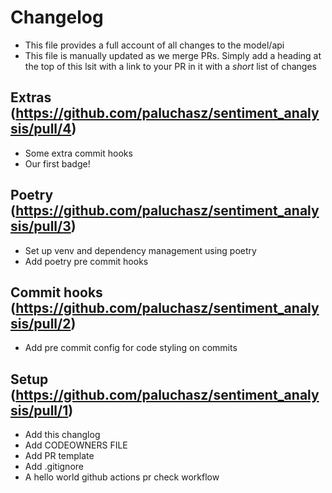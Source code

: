 # Changelog

- This file provides a full account of all changes to the model/api
- This file is manually updated as we merge PRs. Simply add a heading at the top of this lsit with a link to your PR in it with a _short_ list of changes


## Extras (https://github.com/paluchasz/sentiment_analysis/pull/4)

- Some extra commit hooks
- Our first badge!
## Poetry (https://github.com/paluchasz/sentiment_analysis/pull/3)

- Set up venv and dependency management using poetry
- Add poetry pre commit hooks

## Commit hooks (https://github.com/paluchasz/sentiment_analysis/pull/2)
- Add pre commit config for code styling on commits

## Setup (https://github.com/paluchasz/sentiment_analysis/pull/1)
- Add this changlog
- Add CODEOWNERS FILE
- Add PR template
- Add .gitignore
- A hello world github actions pr check workflow

